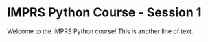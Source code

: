 # IMPRS Python Course - Session 1

Welcome to the IMPRS Python course!
This is another line of text.
